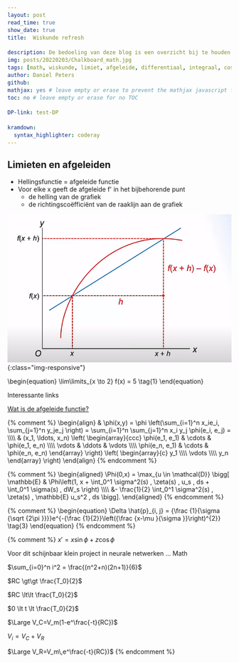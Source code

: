 ```yaml
---
layout: post
read_time: true
show_date: true
title:  Wiskunde refresh

description: De bedoeling van deze blog is een overzicht bij te houden van het wiskundig traject dat is afgelegd met betrekking tot de wiskundige aspecten gerelateerd aan het audio verhaal.
img: posts/20220203/Chalkboard_math.jpg
tags: [math, wiskunde, limiet, afgeleide, differentiaal, integraal, cos, sin]
author: Daniel Peters
github:
mathjax: yes # leave empty or erase to prevent the mathjax javascript from loading
toc: no # leave empty or erase for no TOC

DP-link: test-DP

kramdown:
  syntax_highlighter: coderay
---
```

## Limieten en afgeleiden


* Hellingsfunctie = afgeleide functie
* Voor elke x geeft de afgeleide f' in het bijbehorende punt
  * de helling van de grafiek
  * de richtingscoëfficiënt van de raaklijn aan de grafiek
  
  

  
![Afgeleide](/assets/img/posts/20240212/Afgeleide.png){:class="img-responsive"}

  
\begin{equation}
    \lim\limits_{x \to 2} f(x) = 5 \tag{1}
\end{equation}

Interessante links

[Wat is de afgeleide functie?](https://www.youtube.com/watch?v=pz_Kpehh6MY)

{% comment %}
\begin{align}
  & \phi(x,y) = \phi \left(\sum_{i=1}^n x_ie_i, \sum_{j=1}^n y_je_j \right)
  = \sum_{i=1}^n \sum_{j=1}^n x_i y_j \phi(e_i, e_j) = \\\\\\\\
  & (x_1, \ldots, x_n) \left( \begin{array}{ccc}
      \phi(e_1, e_1) & \cdots & \phi(e_1, e_n) \\\\\\\\
      \vdots & \ddots & \vdots \\\\\\\\
      \phi(e_n, e_1) & \cdots & \phi(e_n, e_n)
    \end{array} \right)
  \left( \begin{array}{c}
      y_1 \\\\\\\\
      \vdots \\\\\\\\
      y_n
    \end{array} \right)
\end{align}
{% endcomment %}

{% comment %}
\begin{aligned}
    \Phi(0,x) = \max_{u \in \mathcal{D}} \bigg[
        \mathbb{E} & \Phi\left(1, 
        x + \int_0^1 \sigma^2(s) \, \zeta(s) \, u_s \, ds
        + \int_0^1 \sigma(s) \, dW_s
    \right) \\\\\\\\
        &- \frac{1}{2} \int_0^1 \sigma^2(s) \, \zeta(s) \,
        \mathbb{E} u_s^2  \, ds
    \bigg].
\end{aligned}
{% endcomment %}

{% comment %}
\begin{equation}
    \Delta \hat{p}_{i, j} = {\frac {1}{\sigma {\sqrt {2\pi }}}}e^{-{\frac {1}{2}}\left({\frac {x-\mu }{\sigma }}\right)^{2}} \tag{3}
\end{equation}
{% endcomment %}

{% comment %}
$x' = x \sin\phi + z \cos\phi$



Voor dit schijnbaar klein project in neurale netwerken ... Math

$\sum_{i=0}^n i^2 = \frac{(n^2+n)(2n+1)}{6}$

$RC \gt\gt \frac{T_0}{2}$

$RC \lt\lt \frac{T_0}{2}$

$0 \lt t \lt \frac{T_0}{2}$

$\Large V_C=V_m(1-e^\frac{-t}{RC})$

$V_i = V_C + V_R$

$\Large V_R=V_m\,e^\frac{-t}{RC})$
{% endcomment %}